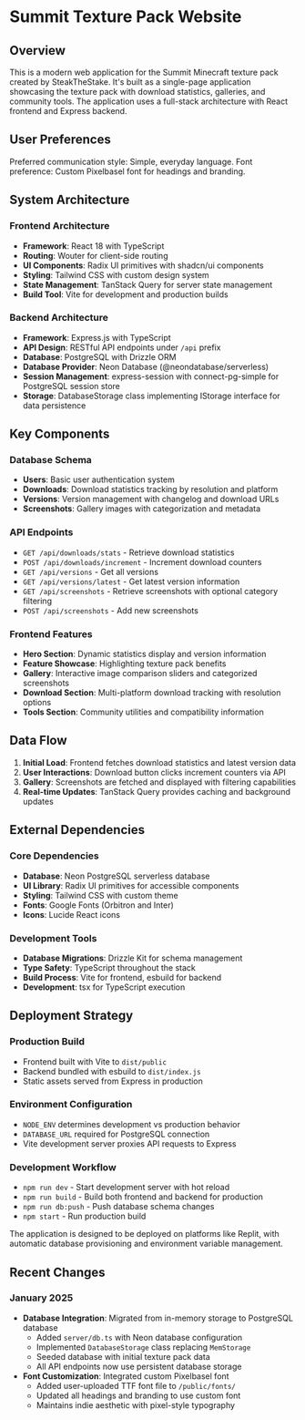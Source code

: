 # Summit Texture Pack Website

## Overview

This is a modern web application for the Summit Minecraft texture pack created by SteakTheStake. It's built as a single-page application showcasing the texture pack with download statistics, galleries, and community tools. The application uses a full-stack architecture with React frontend and Express backend.

## User Preferences

Preferred communication style: Simple, everyday language.
Font preference: Custom Pixelbasel font for headings and branding.

## System Architecture

### Frontend Architecture
- **Framework**: React 18 with TypeScript
- **Routing**: Wouter for client-side routing
- **UI Components**: Radix UI primitives with shadcn/ui components
- **Styling**: Tailwind CSS with custom design system
- **State Management**: TanStack Query for server state management
- **Build Tool**: Vite for development and production builds

### Backend Architecture
- **Framework**: Express.js with TypeScript
- **API Design**: RESTful API endpoints under `/api` prefix
- **Database**: PostgreSQL with Drizzle ORM
- **Database Provider**: Neon Database (@neondatabase/serverless)
- **Session Management**: express-session with connect-pg-simple for PostgreSQL session store
- **Storage**: DatabaseStorage class implementing IStorage interface for data persistence

## Key Components

### Database Schema
- **Users**: Basic user authentication system
- **Downloads**: Download statistics tracking by resolution and platform
- **Versions**: Version management with changelog and download URLs
- **Screenshots**: Gallery images with categorization and metadata

### API Endpoints
- `GET /api/downloads/stats` - Retrieve download statistics
- `POST /api/downloads/increment` - Increment download counters
- `GET /api/versions` - Get all versions
- `GET /api/versions/latest` - Get latest version information
- `GET /api/screenshots` - Retrieve screenshots with optional category filtering
- `POST /api/screenshots` - Add new screenshots

### Frontend Features
- **Hero Section**: Dynamic statistics display and version information
- **Feature Showcase**: Highlighting texture pack benefits
- **Gallery**: Interactive image comparison sliders and categorized screenshots
- **Download Section**: Multi-platform download tracking with resolution options
- **Tools Section**: Community utilities and compatibility information

## Data Flow

1. **Initial Load**: Frontend fetches download statistics and latest version data
2. **User Interactions**: Download button clicks increment counters via API
3. **Gallery**: Screenshots are fetched and displayed with filtering capabilities
4. **Real-time Updates**: TanStack Query provides caching and background updates

## External Dependencies

### Core Dependencies
- **Database**: Neon PostgreSQL serverless database
- **UI Library**: Radix UI primitives for accessible components
- **Styling**: Tailwind CSS with custom theme
- **Fonts**: Google Fonts (Orbitron and Inter)
- **Icons**: Lucide React icons

### Development Tools
- **Database Migrations**: Drizzle Kit for schema management
- **Type Safety**: TypeScript throughout the stack
- **Build Process**: Vite for frontend, esbuild for backend
- **Development**: tsx for TypeScript execution

## Deployment Strategy

### Production Build
- Frontend built with Vite to `dist/public`
- Backend bundled with esbuild to `dist/index.js`
- Static assets served from Express in production

### Environment Configuration
- `NODE_ENV` determines development vs production behavior
- `DATABASE_URL` required for PostgreSQL connection
- Vite development server proxies API requests to Express

### Development Workflow
- `npm run dev` - Start development server with hot reload
- `npm run build` - Build both frontend and backend for production
- `npm run db:push` - Push database schema changes
- `npm start` - Run production build

The application is designed to be deployed on platforms like Replit, with automatic database provisioning and environment variable management.

## Recent Changes

### January 2025
- **Database Integration**: Migrated from in-memory storage to PostgreSQL database
  - Added `server/db.ts` with Neon database configuration
  - Implemented `DatabaseStorage` class replacing `MemStorage`
  - Seeded database with initial texture pack data
  - All API endpoints now use persistent database storage
- **Font Customization**: Integrated custom Pixelbasel font
  - Added user-uploaded TTF font file to `/public/fonts/`
  - Updated all headings and branding to use custom font
  - Maintains indie aesthetic with pixel-style typography